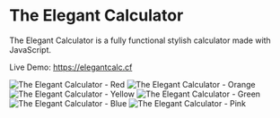 # The Elegant Calculator
The Elegant Calculator is a fully functional stylish calculator made with JavaScript.

Live Demo: https://elegantcalc.cf

![The Elegant Calculator - Red](https://user-images.githubusercontent.com/60056206/148743639-87bd3346-f178-4fde-a9c3-423668ae26bf.png)
![The Elegant Calculator - Orange](https://user-images.githubusercontent.com/60056206/148743652-23162f1e-c89f-42c5-bb74-096e3f72f99e.png)
![The Elegant Calculator - Yellow](https://user-images.githubusercontent.com/60056206/148743660-87a9a1b0-3550-4a1a-b718-24a486947ced.png)
![The Elegant Calculator - Green](https://user-images.githubusercontent.com/60056206/148743673-7e38d222-7879-4d64-b41f-89be91714eee.png)
![The Elegant Calculator - Blue](https://user-images.githubusercontent.com/60056206/148743682-dbccab67-080e-400f-89f2-cdf2e1d6e87d.png)
![The Elegant Calculator - Pink](https://user-images.githubusercontent.com/60056206/148743692-6d02937c-3565-4067-b1f3-470c85f75e9a.png)


